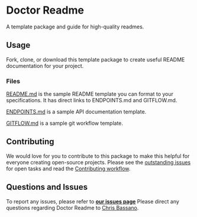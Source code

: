 # Doctor Readme

A template package and guide for high-quality readmes.

## Usage
Fork, clone, or download this template package to create useful README documentation for your project. 

### Files
[README.md](templates/README.md) is the sample README template you can format to your specifications. It has direct links to ENDPOINTS.md and GITFLOW.md.

[ENDPOINTS.md](templates/ENDPOINTS.md) is a sample API documentation template.

[GITFLOW.md](templates/GITFLOW.md) is a sample git workflow template.

## Contributing
We would love for you to contribute to this package to make this helpful for everyone creating open-source projects. Please see the [outstanding issues](https://github.com/christo4b/Doctor_Readme/issues) for open tasks and read the [Contributing workflow](https://github.com/christo4b/Doctor_Readme/CONTRIBUTING.md).

## Questions and Issues
To report any issues, please refer to [**our issues page**](https://github.com/christo4b/Doctor_Readme/issues)
Please direct any questions regarding Doctor Readme to [Chris Bassano](mailto:christo4b@gmail.com).








